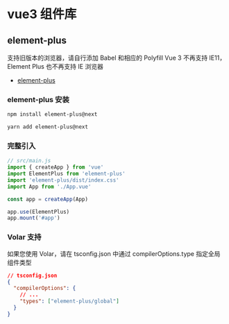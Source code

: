 # vue3 组件库

## element-plus

支持旧版本的浏览器，请自行添加 Babel 和相应的 Polyfill
Vue 3 不再支持 IE11，Element Plus 也不再支持 IE 浏览器

- [element-plus](https://element-plus.org/zh-CN/)

### element-plus 安装

<CodeGroup>
<CodeGroupItem title="npm方式" active>

``` bash
npm install element-plus@next
```

</CodeGroupItem>
<CodeGroupItem title="yarn 方式">

``` bash
yarn add element-plus@next
```

</CodeGroupItem>
</CodeGroup>

### 完整引入

``` js
// src/main.js
import { createApp } from 'vue'
import ElementPlus from 'element-plus'
import 'element-plus/dist/index.css'
import App from './App.vue'

const app = createApp(App)

app.use(ElementPlus)
app.mount('#app')
```

### Volar 支持

如果您使用 Volar，请在 tsconfig.json 中通过 compilerOptions.type 指定全局组件类型

``` json
// tsconfig.json
{
  "compilerOptions": {
    // ...
    "types": ["element-plus/global"]
  }
}
```
